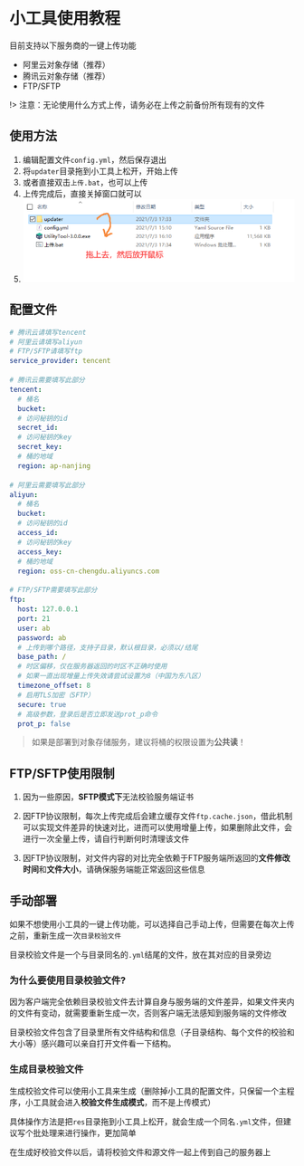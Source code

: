 # 小工具使用教程

目前支持以下服务商的一键上传功能

+ 阿里云对象存储（推荐）
+ 腾讯云对象存储（推荐）
+ FTP/SFTP

!> 注意：无论使用什么方式上传，请务必在上传之前备份所有现有的文件

## 使用方法

1. 编辑配置文件`config.yml`，然后保存退出
2. 将`updater`目录拖到小工具上松开，开始上传
3. 或者直接双击`上传.bat`，也可以上传
4. 上传完成后，直接关掉窗口就可以
5. ![drag](小工具使用教程.assets/drag.png)

## 配置文件

```yaml
# 腾讯云请填写tencent
# 阿里云请填写aliyun
# FTP/SFTP请填写ftp
service_provider: tencent

# 腾讯云需要填写此部分
tencent:
  # 桶名
  bucket: 
  # 访问秘钥的id
  secret_id: 
  # 访问秘钥的key
  secret_key: 
  # 桶的地域
  region: ap-nanjing
  
# 阿里云需要填写此部分
aliyun:
  # 桶名
  bucket: 
  # 访问秘钥的id
  access_id: 
  # 访问秘钥的key
  access_key: 
  # 桶的地域
  region: oss-cn-chengdu.aliyuncs.com

# FTP/SFTP需要填写此部分
ftp:
  host: 127.0.0.1
  port: 21
  user: ab
  password: ab
  # 上传到哪个路径，支持子目录，默认根目录，必须以/结尾
  base_path: /
  # 时区偏移，仅在服务器返回的时区不正确时使用
  # 如果一直出现增量上传失效请尝试设置为8（中国为东八区）
  timezone_offset: 8
  # 启用TLS加密（SFTP）
  secure: true
  # 高级参数，登录后是否立即发送prot_p命令
  prot_p: false
```

>  如果是部署到对象存储服务，建议将桶的权限设置为**公共读**！

<!-- tabs:start -->

## **FTP/SFTP使用限制**

1. 因为一些原因，**SFTP模式下**无法校验服务端证书

2. 因FTP协议限制，每次上传完成后会建立缓存文件`ftp.cache.json`，借此机制可以实现文件差异的快速对比，进而可以使用增量上传，如果删除此文件，会进行一次全量上传，请自行判断何时清理该文件

3. 因FTP协议限制，对文件内容的对比完全依赖于FTP服务端所返回的**文件修改时间**和**文件大小**，请确保服务端能正常返回这些信息

## **手动部署**

如果不想使用小工具的一键上传功能，可以选择自己手动上传，但需要在每次上传之前，重新生成一次`目录校验文件`

目录校验文件是一个与目录同名的`.yml`结尾的文件，放在其对应的目录旁边

### 为什么要使用目录校验文件?

因为客户端完全依赖目录校验文件去计算自身与服务端的文件差异，如果文件夹内的文件有变动，就需要重新生成一次，否则客户端无法感知到服务端的文件修改

目录校验文件包含了目录里所有文件结构和信息（子目录结构、每个文件的校验和大小等）感兴趣可以亲自打开文件看一下结构。

### 生成目录校验文件

生成校验文件可以使用小工具来生成（删除掉小工具的配置文件，只保留一个主程序，小工具就会进入**校验文件生成模式**，而不是上传模式）

具体操作方法是把`res`目录拖到小工具上松开，就会生成一个同名`.yml`文件，但建议写个批处理来进行操作，更加简单

在生成好校验文件以后，请将校验文件和源文件一起上传到自己的服务器上

<!-- tabs:end -->

